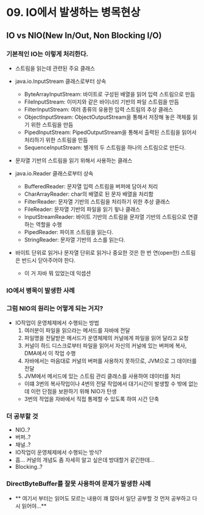 # 09. IO에서 발생하는 병목현상
## IO vs NIO(New In/Out, Non Blocking I/O)
### 기본적인 IO는 이렇게 처리한다.
 - 스트림을 읽는데 관련된 주요 클래스
 - java.io.InputStream 클래스로부터 상속
 	 - ByteArrayInputStream: 바이트로 구성된 배열을 읽어 입력 스트림으로 만듬
 	 - FileInputStream: 이미지와 같은 바이너리 기반의 파일 스트림을 만듬
 	 - FilterInputStream: 여러 종류의 유용한 입력 스트림의 추상 클래스
 	 - ObjectInputStream: ObjectOutputStream을 통해서 저장해 놓은 객체를 읽기 위한 스트림을 만듬
 	 - PipedInputStream: PipedOutputStream을 통해서 출력된 스트림을 읽어서 처리하기 위한 스트림을 만듬
 	 - SequenceInputStream: 별개의 두 스트림을 하나의 스트림으로 만든다.

 - 문자열 기반의 스트림을 읽기 위해서 사용하는 클래스
 - java.io.Reader 클래스로부터 상속
 	 - BufferedReader: 문자열 입력 스트림을 버퍼에 담아서 처리
 	 - CharArrayReader: char의 배열로 된 문자 배열을 처리함
 	 - FilterReader: 문자열 기반의 스트림을 처리하기 위한 추상 클래스
 	 - FileReader: 문자열 기반의 파일을 읽기 윟나 클래스
 	 - InputStreamReader: 바이트 기반의 스트림을 문자열 기반의 스트림으로 연결하는 역할을 수행
 	 - PipedReader: 파이프 스트림을 읽는다.
 	 - StringReader: 문자열 기반의 소스를 읽는다.
 - 바이트 단위로 읽거나 문자열 단위로 읽거나 중요한 것은 한 번 연(open한) 스트림은 반드시 닫아주어야 한다.
 	 - 이 거 자바 뭐 있었는데 익셉션

### IO에서 병목이 발생한 사례


### 그럼 NIO의 원리는 어떻게 되는 거지?
 - IO작업이 운영체제에서 수행되는 방법
 	 1. 여러분이 파일을 읽으라는 메서드를 자바에 전달
 	 2. 파일명을 전달받은 메서드가 운영체제의 커널에게 파일을 읽어 달라고 요청
 	 3. 커널이 하드 디스크로부터 파일을 읽어서 자신의 커널에 있는 버퍼에 복사, DMA에서 이 작업 수행
 	 4. 자바에서는 마음대로 커널의 버퍼를 사용하지 못하므로, JVM으로 그 데이터를 전달
 	 5. JVM에서 메서드에 있는 스트림 관리 클래스를 사용하여 데이터를 처리
 	 - 이떄 3번의 복사작업이나 4번의 전달 작업에서 대기시간이 발생할 수 밖에 없는데 이런 단점을 보완하기 위해 NIO가 탄생
 	 - 3번의 작업을 자바에서 직접 통제할 수 있도록 하여 시간 단축

### 더 공부할 것
 - NIO..?
 - 버퍼..?
 - 채널..?
 - IO작업이 운영체제에서 수행되는 방식?
 - 흠... 커널의 개념도 좀 자세히 알고 싶은데 방대할거 같긴한데...
 - Blocking..?

### DirectByteBuffer를 잘못 사용하여 문제가 발생한 사례
 - ** 여기서 부터는 읽어도 모르는 내용이 꽤 많아서 일단 공부할 것 먼저 공부하고 다시 읽어야...**


